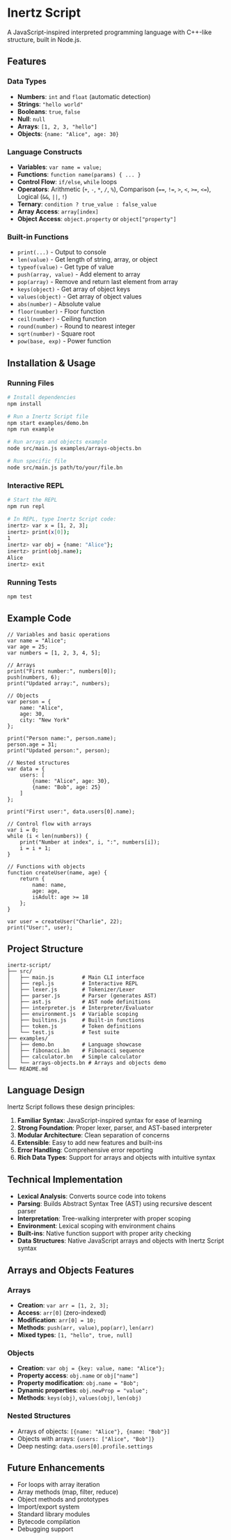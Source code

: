 # Inertz Script

A JavaScript-inspired interpreted programming language with C++-like structure, built in Node.js.

## Features

### Data Types
- **Numbers**: `int` and `float` (automatic detection)
- **Strings**: `"hello world"`
- **Booleans**: `true`, `false`
- **Null**: `null`
- **Arrays**: `[1, 2, 3, "hello"]`
- **Objects**: `{name: "Alice", age: 30}`

### Language Constructs
- **Variables**: `var name = value;`
- **Functions**: `function name(params) { ... }`
- **Control Flow**: `if/else`, `while` loops
- **Operators**: Arithmetic (`+`, `-`, `*`, `/`, `%`), Comparison (`==`, `!=`, `>`, `<`, `>=`, `<=`), Logical (`&&`, `||`, `!`)
- **Ternary**: `condition ? true_value : false_value`
- **Array Access**: `array[index]`
- **Object Access**: `object.property` or `object["property"]`

### Built-in Functions
- `print(...)` - Output to console
- `len(value)` - Get length of string, array, or object
- `typeof(value)` - Get type of value
- `push(array, value)` - Add element to array
- `pop(array)` - Remove and return last element from array
- `keys(object)` - Get array of object keys
- `values(object)` - Get array of object values
- `abs(number)` - Absolute value
- `floor(number)` - Floor function
- `ceil(number)` - Ceiling function
- `round(number)` - Round to nearest integer
- `sqrt(number)` - Square root
- `pow(base, exp)` - Power function

## Installation & Usage

### Running Files
```bash
# Install dependencies
npm install

# Run a Inertz Script file
npm start examples/demo.bn
npm run example

# Run arrays and objects example
node src/main.js examples/arrays-objects.bn

# Run specific file
node src/main.js path/to/your/file.bn
```

### Interactive REPL
```bash
# Start the REPL
npm run repl

# In REPL, type Inertz Script code:
inertz> var x = [1, 2, 3];
inertz> print(x[0]);
1
inertz> var obj = {name: "Alice"};
inertz> print(obj.name);
Alice
inertz> exit
```

### Running Tests
```bash
npm test
```

## Example Code

```inertz
// Variables and basic operations
var name = "Alice";
var age = 25;
var numbers = [1, 2, 3, 4, 5];

// Arrays
print("First number:", numbers[0]);
push(numbers, 6);
print("Updated array:", numbers);

// Objects
var person = {
    name: "Alice",
    age: 30,
    city: "New York"
};

print("Person name:", person.name);
person.age = 31;
print("Updated person:", person);

// Nested structures
var data = {
    users: [
        {name: "Alice", age: 30},
        {name: "Bob", age: 25}
    ]
};

print("First user:", data.users[0].name);

// Control flow with arrays
var i = 0;
while (i < len(numbers)) {
    print("Number at index", i, ":", numbers[i]);
    i = i + 1;
}

// Functions with objects
function createUser(name, age) {
    return {
        name: name,
        age: age,
        isAdult: age >= 18
    };
}

var user = createUser("Charlie", 22);
print("User:", user);
```

## Project Structure

```
inertz-script/
├── src/
│   ├── main.js         # Main CLI interface
│   ├── repl.js         # Interactive REPL
│   ├── lexer.js        # Tokenizer/Lexer
│   ├── parser.js       # Parser (generates AST)
│   ├── ast.js          # AST node definitions
│   ├── interpreter.js  # Interpreter/Evaluator
│   ├── environment.js  # Variable scoping
│   ├── builtins.js     # Built-in functions
│   ├── token.js        # Token definitions
│   └── test.js         # Test suite
├── examples/
│   ├── demo.bn         # Language showcase
│   ├── fibonacci.bn    # Fibonacci sequence
│   ├── calculator.bn   # Simple calculator
│   └── arrays-objects.bn # Arrays and objects demo
└── README.md
```

## Language Design

Inertz Script follows these design principles:

1. **Familiar Syntax**: JavaScript-inspired syntax for ease of learning
2. **Strong Foundation**: Proper lexer, parser, and AST-based interpreter
3. **Modular Architecture**: Clean separation of concerns
4. **Extensible**: Easy to add new features and built-ins
5. **Error Handling**: Comprehensive error reporting
6. **Rich Data Types**: Support for arrays and objects with intuitive syntax

## Technical Implementation

- **Lexical Analysis**: Converts source code into tokens
- **Parsing**: Builds Abstract Syntax Tree (AST) using recursive descent parser
- **Interpretation**: Tree-walking interpreter with proper scoping
- **Environment**: Lexical scoping with environment chains
- **Built-ins**: Native function support with proper arity checking
- **Data Structures**: Native JavaScript arrays and objects with Inertz Script syntax

## Arrays and Objects Features

### Arrays
- **Creation**: `var arr = [1, 2, 3];`
- **Access**: `arr[0]` (zero-indexed)
- **Modification**: `arr[0] = 10;`
- **Methods**: `push(arr, value)`, `pop(arr)`, `len(arr)`
- **Mixed types**: `[1, "hello", true, null]`

### Objects
- **Creation**: `var obj = {key: value, name: "Alice"};`
- **Property access**: `obj.name` or `obj["name"]`
- **Property modification**: `obj.name = "Bob";`
- **Dynamic properties**: `obj.newProp = "value";`
- **Methods**: `keys(obj)`, `values(obj)`, `len(obj)`

### Nested Structures
- Arrays of objects: `[{name: "Alice"}, {name: "Bob"}]`
- Objects with arrays: `{users: ["Alice", "Bob"]}`
- Deep nesting: `data.users[0].profile.settings`

## Future Enhancements

- For loops with array iteration
- Array methods (map, filter, reduce)
- Object methods and prototypes
- Import/export system
- Standard library modules
- Bytecode compilation
- Debugging support